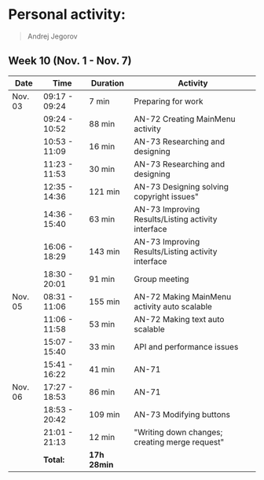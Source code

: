 # Personal activity:
> Andrej Jegorov

## Week 10 (Nov. 1 - Nov. 7)

| **Date**  | **Time**      | **Duration**  | **Activity** |
| --------  | ------------- | ------------  | ------------ |
|  Nov. 03 | 09:17 - 09:24 | 7 min |  Preparing for work  | 
|   | 09:24 - 10:52 | 88 min |  AN-72 Creating MainMenu activity  | 
|   | 10:53 - 11:09 | 16 min |  AN-73 Researching and designing  | 
|   | 11:23 - 11:53 | 30 min |  AN-73 Researching and designing  | 
|   | 12:35 - 14:36 | 121 min |  AN-73 Designing solving copyright issues"  | 
|   | 14:36 - 15:40 | 63 min |  AN-73 Improving Results/Listing activity interface  | 
|   | 16:06 - 18:29 | 143 min |  AN-73 Improving Results/Listing activity interface  | 
|   | 18:30 - 20:01 | 91 min |  Group meeting  | 
|  Nov. 05 | 08:31 - 11:06 | 155 min |  AN-72 Making MainMenu activity auto scalable  | 
|   | 11:06 - 11:58 | 53 min |  AN-72 Making text auto scalable  | 
|   | 15:07 - 15:40 | 33 min |  API and performance issues  | 
|    | 15:41 - 16:22 | 41 min |  AN-71  | 
| Nov. 06 | 17:27 - 18:53 | 86 min |  AN-71  | 
|   | 18:53 - 20:42 | 109 min |  AN-73 Modifying buttons  | 
|   | 21:01 - 21:13 | 12 min |  "Writing down changes; creating merge request"  | 
|  | **Total:** | **17h 28min** | |